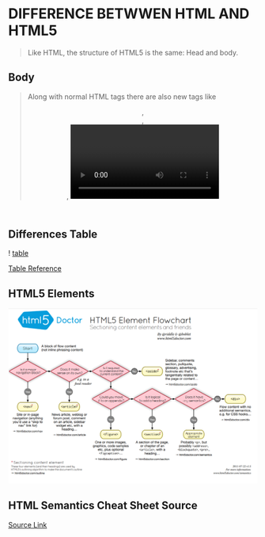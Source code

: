 # DIFFERENCE BETWWEN HTML AND HTML5

> Like HTML, the structure of HTML5 is the same: Head and body.


## Body

> Along with normal HTML tags there are also new tags like <header>, <footer>, <article>, <video>, <audio> etc.

## Differences Table

! [table](HTMLvsHTML5.PNG)

[Table Reference](https://www.scaler.com/topics/difference-between-html-and-html5/)

## HTML5 Elements

![FlowChart](ElementFlowChart.PNG)

## HTML Semantics Cheat Sheet Source

[Source Link](https://learn-the-web.algonquindesign.ca/topics/html-semantics-cheat-sheet/#data-code)